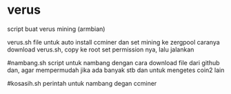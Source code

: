 # verus
script buat verus mining (armbian)

verus.sh
file untuk auto install ccminer dan set mining ke zergpool
caranya download verus.sh, copy ke root
set permission nya, lalu jalankan

#nambang.sh
script untuk nambang dengan cara download file dari github dan, agar mempermudah jika ada banyak stb dan untuk mengetes coin2 lain

#kosasih.sh
perintah untuk nambang degan ccminer
